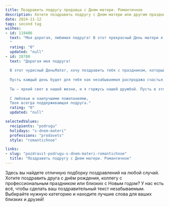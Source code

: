 ```yaml
---
title: Поздравить подругу продавца с Днем матери. Романтичное
description: Хотите поздравить подругу с Днем матери или другим праздником? Наш ИИ создаст незабываемое поздравление, а вы обязательно выделитесь среди других.  
date: 2024-11-12
tags: second tag
wishes:
- id: 119486
  text: "Моя дорогая, любимая подруга! В этот прекрасный День матери я хочу от всего сердца поздравить тебя!  Пусть твоя жизнь, такая же яркая и неповторимая, как твой собственный свет, будет наполнена безграничной любовью, теплом и нежностью.  Ты – не только замечательная подруга, но и прекрасная женщина,  вкладывающая всю свою душу в каждое дело, даже в свою работу продавца.  Пусть твоё сердце всегда будет переполнено счастьем, а твои глаза светятся от радости! С праздником!
  "
  rating: "0"
  updated: "null"
- id: 28780
  text: "Дорогая моя подруга!
  
  В этот чудесный ДеньMater, хочу поздравить тебя с праздником, который наполнен светом и теплом! Ты не только великолепный продавец, умеющий дарить радость и улыбки, но и замечательная мама, которая своим любовью и заботой наполняет жизнь своих близких.
  
  Пусть каждый день будет для тебя как незабываемая распродажа счастья, где ты находишь только самое ценное. Желаю, чтобы счастье и гармония всегда были рядом, а искренние взгляды благодарности твоих детей согревали душу и дарили радость.
  
  Ты — яркий свет в нашей жизни, и я горжусь нашей дружбой. Пусть в этот день сбудется всё, о чём ты мечтаешь, и любовь твоих близких окружает тебя как теплый мягкий плед.
  
  С любовью и наилучшими пожеланиями,
  Твоя всегда поддерживающая подруга."
  rating: "0"
  updated: "null"

selectedValues:
  recipients: "podrugu"
  holidays: "s-dnem-materi"
  professions: "prodavets"
  style: "romantichnoe"

links:
- slug: "pozdravit-podrugu-s-dnem-materi-romantichnoe"
  title: "Поздравить подругу с Днем матери. Романтичное"
---
```


Здесь вы найдете отличную подборку поздравлений на любой случай.
Хотите поздравить друга с днём рождения, коллегу с профессиональным праздником или близких с Новым годом? У нас есть всё, чтобы сделать ваш поздравительный текст незабываемым. Выбирайте нужную категорию и находите лучшие слова для ваших близких и друзей!
